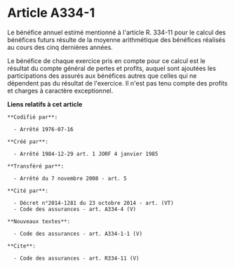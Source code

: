# Article A334-1

Le bénéfice annuel estimé mentionné à l'article R. 334-11 pour le calcul des bénéfices futurs résulte de la moyenne
arithmétique des bénéfices réalisés au cours des cinq dernières années. 

Le bénéfice de chaque exercice pris en compte pour ce calcul est le résultat du compte général de pertes et profits, auquel
sont ajoutées les participations des assurés aux bénéfices autres que celles qui ne dépendent pas du résultat de l'exercice.
Il n'est pas tenu compte des profits et charges à caractère exceptionnel.

**Liens relatifs à cet article**

	**Codifié par**:

	  - Arrêté 1976-07-16

	**Créé par**:

	  - Arrêté 1984-12-29 art. 1 JORF 4 janvier 1985

	**Transféré par**:

	  - Arrêté du 7 novembre 2008 - art. 5

	**Cité par**:

	  - Décret n°2014-1281 du 23 octobre 2014 - art. (VT)
	  - Code des assurances - art. A334-4 (V)

	**Nouveaux textes**:

	  - Code des assurances - art. A334-1-1 (V)

	**Cite**:

	  - Code des assurances - art. R334-11 (V)
